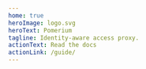```yaml
---
home: true
heroImage: logo.svg
heroText: Pomerium
tagline: Identity-aware access proxy.
actionText: Read the docs
actionLink: /guide/
---
```

